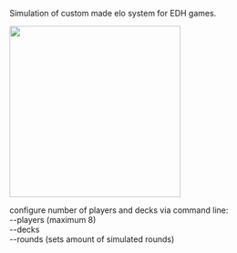 Simulation of custom made elo system for EDH games.

<img src="https://www.mtgnexus.com/img/gallery/1689731076/3052-cyclonic-rift.jpg" width="300"/>

configure number of players and decks via command line:  
--players (maximum 8)  
--decks  
--rounds (sets amount of simulated rounds)  
